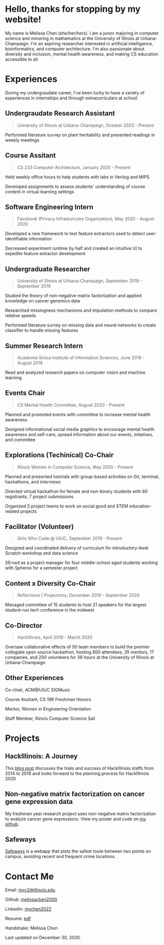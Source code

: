 # Hello, thanks for stopping by my website!

My name is Melissa Chen (she/her/hers). I am a junior majoring in computer science and minoring in mathematics at the University of Illinois at Urbana-Champaign. I'm an aspiring researcher interested in artificial intelligence, bioinformatics, and computer architecture. I'm also passionate about diversity and inclusion, mental health awareness, and making CS education accessible to all. 

# Experiences

During my undergraudate career, I've been lucky to have a variety of experiences in internships and through extracurriculars at school. 

## Undergraudate Research Assistant

> University of Illinois at Urbana-Champaign, October 2020 - Present

Performed literature survey on plant heritability and presented readings in weekly meetings

## Course Assitant

> CS 233 Computer Architecture, January 2020 - Present

Held weekly office hours to help students with labs in Verilog and MIPS

Developed assignments to assess students' understanding of course content in virtual learning settings

## Software Engineering Intern

> Facebook (Privacy Infrasturcutre Organization), May 2020 - August 2020

Developed a new framework to test feature extractors used to detect user-identifiable information

Decreased experiment runtime by half and created an intuitive UI to expedite feature extractor development

## Undergraduate Researcher

> University of Illinois at Urbana-Champaign, September 2018 - September 2019

Studied the theory of non-negative matrix factorization and applied knowledge on cancer genomics data

Researched missingness mechanisms and imputation methods to compare relative speeds

Performed literature survey on missing data and neural networks to create classifier to handle missing features

## Summer Research Intern

> Academia Sinica Institute of Information Sciences, June 2018 - August 2018

Read and analyzed research papers on computer vision and machine learning

## Events Chair

> CS Mental Health Committee, August 2020 - Present

Planned and promoted events with committee to increase mental health awareness

Designed informational social media graphics to encourage mental health awareness and self-care, spread information about our events, initatives, and committee

## Explorations (Techinical) Co-Chair

> Illinois Women in Computer Science, May 2020 - Present

Planned and presented tutorials with group-based activities on Git, terminal, hackathons, and interviews

Directed virtual hackathon for female and non-binary students with 60 registrants, 7 project submissions

Organized 5 project teams to work on social good and STEM education-related projects

## Facilitator (Volunteer)

> Girls Who Code @ UIUC, September 2019 - Present

Designed and coordinated delivery of curriculum for introductory-level Scratch workshop and data science

SErved as a project manager for four middle-school aged students working with Spheros for a semester project

## Content x Diversity Co-Chair 

> Reflections | Projections, December 2019 - September 2020

Managed committee of 15 students to host 21 speakers for the largest student-run tech conference in the midwest

## Co-Director

> HackIllinois, April 2019 - March 2020

Oversaw collaborative effects of 50 team members to build the premier collegiate open source hackathon, hosting 800 attendees, 35 mentors, 17 companies, and 200 volunteers for 36 hours at the University of Illinois at Urbana-Champaign

## Other Experiences

Co-chair, ACM@UIUC SIGMusic

Course Assitant, CS 196 Freshman Honors

Mentor, Women in Engineering Orientation

Staff Member, Illinois Computer Science Sail

# Projects

## HackIllinois: A Journey

This [blog post](https://blog.hackillinois.org/recap/2019/08/14/hackillinois-a-journey.html) discusses the trials and success of HackIllinois staffs from 2014 to 2019 and looks forward to the planning process for HackIllinois 2020

## Non-negative matrix factorization on cancer gene expression data

My freshman year research project uses non-negative matrix factorization to analyze cancer gene expressions. View my poster and code on [my github](https://github.com/melissachen2000/cancer-gene-expression-nmf/).

## Safeways

[Safeways](https://github.com/Safeways/safeways) is a webapp that plots the safest route between two points on campus, avoiding recent and frequent crime locations.

# Contact Me

Email: myc2@illinois.edu

Github: [melissachen2000](https://github.com/melissachen2000)

LinkedIn: [mychen2022](https://www.linkedin.com/in/mychen2022)

Resume: [pdf](ChenMelissaResume.pdf)

Handshake: Melissa Chen

Last updated on December 30, 2020.

